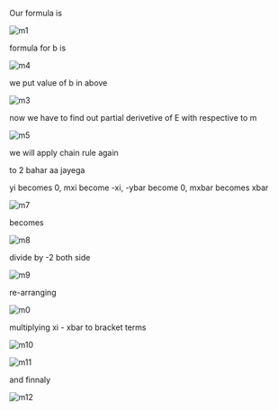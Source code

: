 Our formula is 

![m1](https://github.com/user-attachments/assets/da17ddd4-8cda-4219-b1a8-91b2bc9558d9)


formula for b is 

![m4](https://github.com/user-attachments/assets/df45b7cb-920b-48bb-a175-ad9acde77e38)


we put value of b in above

![m3](https://github.com/user-attachments/assets/eda4f3ef-f427-4cb0-95a4-a8e72c05a17a)

now we have to find out partial derivetive of E with respective to m

![m5](https://github.com/user-attachments/assets/0cf24bcc-5564-4aef-bf37-0a610698f7f2)

we will apply chain rule again

to 2 bahar aa jayega

yi becomes 0, mxi become -xi, -ybar become 0, mxbar becomes xbar

![m7](https://github.com/user-attachments/assets/ce2d9a71-e398-4c47-b23b-d26258ba1696)

becomes

![m8](https://github.com/user-attachments/assets/8f7a3994-66cf-4321-a49e-d8e907d48d4a)

divide by -2 both side

![m9](https://github.com/user-attachments/assets/7184630c-57c4-437a-9374-62aec44ff46e)

re-arranging

![m0](https://github.com/user-attachments/assets/b7559038-2a67-4d01-a3c0-93527f0f3c68)

multiplying xi - xbar to bracket terms

![m10](https://github.com/user-attachments/assets/adc379a1-95da-466d-b469-44091042447b)

![m11](https://github.com/user-attachments/assets/6329de1d-4414-4fa3-b450-31a1fbaaa1be)

and finnaly

![m12](https://github.com/user-attachments/assets/48a34a2b-2dd1-4b29-882a-1a7566e89903)

